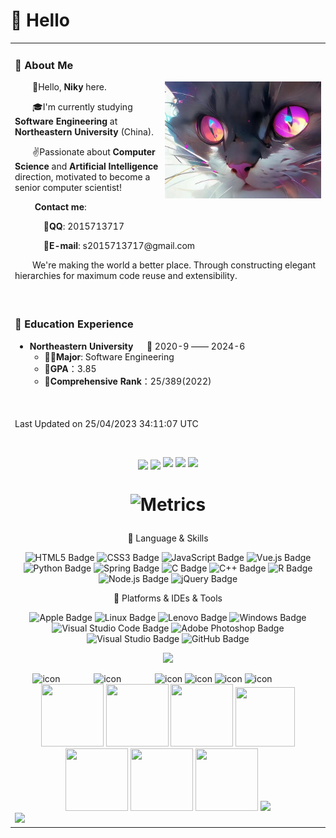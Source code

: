 <div align="center">

  <!-- Snake Code Contribution Map 贪吃蛇代码贡献图 -->
  <!--img src="https://cdn.jsdelivr.net/gh/sun0225SUN/sun0225SUN/profile-snake-contrib/github-contribution-grid-snake-dark.svg" /-->

</div>

#  🙋 Hello
<table>
<tr><td>

<!-- About me 关于我 -->
### 🤺 About Me

<img align="right" width="250" src="https://github.com/5SSjw/5SSjw/blob/main/assets/AI_Cat.jpg" />
<p>&emsp;&emsp;👋Hello, <b>Niky</b> here.</p>
<p>&emsp;&emsp;🎓️I'm currently studying <b>Software Engineering</b> at <b>Northeastern University </b>(China).</p>
<p>&emsp;&emsp;✌Passionate about <b>Computer Science</b> and <b>Artificial Intelligence</b> direction, motivated to become a senior computer scientist!</p>
<p>&emsp;&emsp; <b>Contact me</b>:
<p>&emsp;&emsp;&emsp; <b>🐧QQ</b>: 2015713717
<p>&emsp;&emsp;&emsp; <b>📧E-mail</b>: s2015713717@gmail.com

<p>&emsp;&emsp;We're making the world a better place. Through constructing elegant hierarchies for maximum code reuse and extensibility.</p>
<div>&emsp;</div>
</td></tr>

<tr>
<td>

### 🏢 Education Experience

- **Northeastern University** &emsp; 📌 2020-9 —— 2024-6
  - **👨‍💻Major**: Software Engineering
  - **🏅GPA**：3.85
  - **🥇Comprehensive Rank**：25/389(2022)
<div>&emsp;</div>
</td>
</tr>

<tr><td>

<p>Last Updated on 25/04/2023 34:11:07 UTC<p>&emsp;



<div align="center" >

<!-- github-readme-streak-stats 连续提交代码天数记录 -->
<img align="center" src="https://github-readme-streak-stats.herokuapp.com/?user=5SSjw&theme=dark&hide_border=true" />
<!-- GitHub 奖杯🏆 -->
<img align="center" src="https://github-profile-trophy.vercel.app/?username=5SSjw&theme=gruvbox&row=1&column=7&no-frame=true&no-bg=true" />

<!-- GitHub 数据统计 -->
<img height="137px" src="https://github-readme-stats-git-masterrstaa-rickstaa.vercel.app/api?username=5SSjw&hide_title=true&hide_border=true&show_icons=trueline_height=21&text_color=000&icon_color=000&bg_color=0,ea6161,ffc64d,fffc4d,52fa5a&theme=graywhite" />
<img height="137px" src="https://github-readme-stats-git-masterrstaa-rickstaa.vercel.app/api/top-langs/?username=5SSjw&hide_title=true&hide_border=true&layout=compact&langs_count=6&text_color=000&icon_color=fff&bg_color=0,52fa5a,4dfcff,c64dff&theme=graywhite" />

<!-- Awesome repo 比较好的仓库-->
<!--<a href="https://github.com/wanghanbinpanda/Streamlit-Documentation-Chinese">
<img src="https://github-readme-stats-git-masterrstaa-rickstaa.vercel.app/api/pin/?username=wanghanbinpanda&repo=Streamlit-Documentation-Chinese&theme=dark&bg_color=121212&hide_border=true" /></a>
<a href="https://github.com/5SSjw/Star-village-volunteer">
<img src="https://github-readme-stats-git-masterrstaa-rickstaa.vercel.app/api/pin/?username=5SSjw&repo=Star-village-volunteer&theme=dark&bg_color=121212&hide_border=true" /></a><br><br>-->

<img width="200%" src="https://cdn.jsdelivr.net/gh/sun0225SUN/sun0225SUN/assets/images/hr.gif" />
<h1 style="text-align:center"> 

![Metrics](https://metrics.lecoq.io/5SSjw?template=classic&isocalendar=1&languages=1&base=header%2C%20activity%2C%20community%2C%20repositories%2C%20metadata&base.indepth=false&base.hireable=false&base.skip=false&isocalendar=false&isocalendar.duration=half-year&languages=false&languages.limit=8&languages.threshold=0%25&languages.other=false&languages.colors=github&languages.sections=most-used&languages.indepth=false&languages.analysis.timeout=15&languages.analysis.timeout.repositories=7.5&languages.categories=markup%2C%20programming&languages.recent.categories=markup%2C%20programming&languages.recent.load=300&languages.recent.days=14&config.timezone=Asia%2FShanghai)

</h1>


<!--  skill badge 技能徽章 -->



💪 Language & Skills

![HTML5 Badge](https://img.shields.io/badge/HTML5-E34F26?logo=html5&logoColor=fff&style=flat)
![CSS3 Badge](https://img.shields.io/badge/CSS3-1572B6?logo=css3&logoColor=fff&style=flat)
![JavaScript Badge](https://img.shields.io/badge/JavaScript-F7DF1E?logo=javascript&logoColor=000&style=flat)
![Vue.js Badge](https://img.shields.io/badge/Vue.js-4FC08D?logo=vuedotjs&logoColor=fff&style=flat)
![Python Badge](https://img.shields.io/badge/Python-3776AB?logo=python&logoColor=fff&style=flat)
![Spring Badge](https://img.shields.io/badge/Spring-6DB33F?logo=spring&logoColor=fff&style=flat)
![C Badge](https://img.shields.io/badge/C-A8B9CC?logo=c&logoColor=fff&style=flat)
![C++ Badge](https://img.shields.io/badge/C%2B%2B-00599C?logo=cplusplus&logoColor=fff&style=flat)
![R Badge](https://img.shields.io/badge/R-276DC3?logo=r&logoColor=fff&style=flat)
![Node.js Badge](https://img.shields.io/badge/Node.js-393?logo=nodedotjs&logoColor=fff&style=flat)
![jQuery Badge](https://img.shields.io/badge/jQuery-0769AD?logo=jquery&logoColor=fff&style=flat)


🧰  Platforms & IDEs & Tools 

![Apple Badge](https://img.shields.io/badge/Apple-181717?logo=apple&logoColor=fff&style=flat)
![Linux Badge](https://img.shields.io/badge/Linux-FCC624?logo=linux&logoColor=000&style=flat)
![Lenovo Badge](https://img.shields.io/badge/Lenovo-E2231A?logo=lenovo&logoColor=fff&style=flat)
![Windows Badge](https://img.shields.io/badge/Windows-0078D6?logo=windows&logoColor=fff&style=flat)
![Visual Studio Code Badge](https://img.shields.io/badge/Visual%20Studio%20Code-007ACC?logo=visualstudiocode&logoColor=fff&style=flat)
![Adobe Photoshop Badge](https://img.shields.io/badge/Adobe%20Photoshop-31A8FF?logo=adobephotoshop&logoColor=fff&style=flat)
![Visual Studio Badge](https://img.shields.io/badge/Visual%20Studio-5C2D91?logo=visualstudio&logoColor=fff&style=flat)
![GitHub Badge](https://img.shields.io/badge/GitHub-181717?logo=github&logoColor=fff&style=flat)

<!-- programming tool icon 编程工具图标 -->
<img src="https://skillicons.dev/icons?i=idea,ps,ai,pr,c,cpp,js,discord,twitter,instagram,git" /><br>

<!-- svg -->

<img src="https://techstack-generator.vercel.app/js-icon.svg" alt="icon" width="65" style="width: 65px; height: 65px; margin-right: 50px; margin-bottom: 0px;" />
<img src="https://techstack-generator.vercel.app/mysql-icon.svg" alt="icon" width="65" style="width: 65px; height: 65px; margin-right: 50px; margin-bottom: 0px;" />
<img src="https://techstack-generator.vercel.app/redux-icon.svg" alt="icon" width="65" style="width: 65px; height: 65px; margin-right: 0px; margin-bottom: 0px;" />
<img src="https://techstack-generator.vercel.app/java-icon.svg" alt="icon" width="65" style="width: 65px; height: 65px; margin-right: 0px; margin-bottom: 0px;" />
<img src="https://techstack-generator.vercel.app/eslint-icon.svg" alt="icon" width="65" style="width: 65px; height: 65px; margin-right: 0px; margin-bottom: 0px;" />
<img src="https://techstack-generator.vercel.app/nginx-icon.svg" alt="icon" width="65" style="width: 65px; height: 65px; margin-right: 50px; margin-bottom: 0px;" /><br>

<!-- gif -->
<img height="100" width="100" src="https://cdn.jsdelivr.net/gh/sun0225SUN/sun0225SUN/assets/images/html.webp">
<img height="100" width="100" src="https://cdn.jsdelivr.net/gh/sun0225SUN/sun0225SUN/assets/images/cssgif.webp">
<img height="100" width="100" src="https://cdn.jsdelivr.net/gh/sun0225SUN/sun0225SUN/assets/images/vscode.webp">
<img height="95" width="95" src="https://cdn.jsdelivr.net/gh/sun0225SUN/sun0225SUN/assets/images/vue.webp">
<img height="100" width="100" src="https://cdn.jsdelivr.net/gh/sun0225SUN/sun0225SUN/assets/images/python.webp">
<img height="100" width="100" src="https://cdn.jsdelivr.net/gh/sun0225SUN/sun0225SUN/assets/images/js.webp">
<img height="100" width="100" src="https://cdn.jsdelivr.net/gh/sun0225SUN/sun0225SUN/assets/images/github.webp">
<img src="https://cdn.jsdelivr.net/gh/sun0225SUN/sun0225SUN/assets/images/icon.png" /></div>
<img src="https://cdn.jsdelivr.net/gh/sun0225SUN/sun0225SUN/assets/images/rocket.png"/></div>

